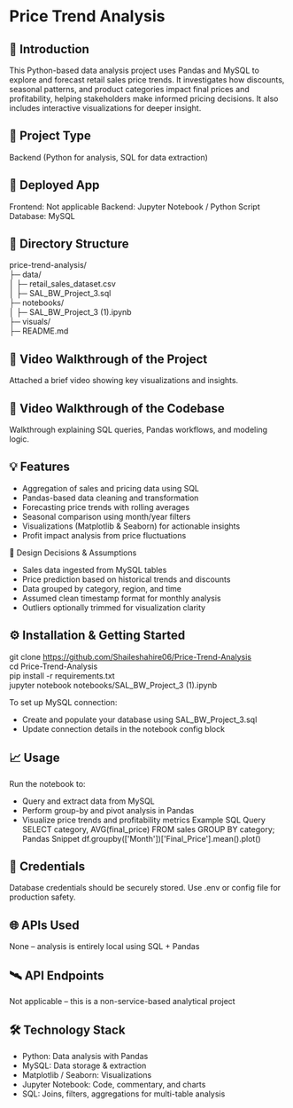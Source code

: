 # Price Trend Analysis

## 📌 Introduction
This Python-based data analysis project uses Pandas and MySQL to explore and forecast retail sales price trends. It investigates how discounts, seasonal patterns, and product categories impact final prices and profitability, helping stakeholders make informed pricing decisions. It also includes interactive visualizations for deeper insight.

## 🧪 Project Type
Backend (Python for analysis, SQL for data extraction)

## 🚀 Deployed App
Frontend: Not applicable
Backend: Jupyter Notebook / Python Script
Database: MySQL

## 📁 Directory Structure
price-trend-analysis/  
├─ data/  
│  ├─ retail_sales_dataset.csv  
│  ├─ SAL_BW_Project_3.sql  
├─ notebooks/  
│  ├─ SAL_BW_Project_3 (1).ipynb  
├─ visuals/    
├─ README.md  


## 🎥 Video Walkthrough of the Project
Attached a brief video showing key visualizations and insights.

## 🎥 Video Walkthrough of the Codebase
Walkthrough explaining SQL queries, Pandas workflows, and modeling logic.

## 💡 Features
- Aggregation of sales and pricing data using SQL
- Pandas-based data cleaning and transformation
- Forecasting price trends with rolling averages
- Seasonal comparison using month/year filters
- Visualizations (Matplotlib & Seaborn) for actionable insights
- Profit impact analysis from price fluctuations
  
🎯 Design Decisions & Assumptions
- Sales data ingested from MySQL tables
- Price prediction based on historical trends and discounts
- Data grouped by category, region, and time
- Assumed clean timestamp format for monthly analysis
- Outliers optionally trimmed for visualization clarity
  
## ⚙️ Installation & Getting Started

git clone https://github.com/Shaileshahire06/Price-Trend-Analysis  
cd Price-Trend-Analysis  
pip install -r requirements.txt  
jupyter notebook notebooks/SAL_BW_Project_3 (1).ipynb

To set up MySQL connection:
- Create and populate your database using SAL_BW_Project_3.sql
- Update connection details in the notebook config block
  
## 📈 Usage
Run the notebook to:
- Query and extract data from MySQL
- Perform group-by and pivot analysis in Pandas
- Visualize price trends and profitability metrics
Example SQL Query
SELECT category, AVG(final_price) FROM sales GROUP BY category;
Pandas Snippet
df.groupby(['Month'])['Final_Price'].mean().plot()

## 🔐 Credentials
Database credentials should be securely stored. Use .env or config file for production safety.
  
## 🌐 APIs Used
None – analysis is entirely local using SQL + Pandas

## 🛰️ API Endpoints
Not applicable – this is a non-service-based analytical project

## 🛠 Technology Stack
- Python: Data analysis with Pandas
- MySQL: Data storage & extraction
- Matplotlib / Seaborn: Visualizations
- Jupyter Notebook: Code, commentary, and charts
- SQL: Joins, filters, aggregations for multi-table analysis
